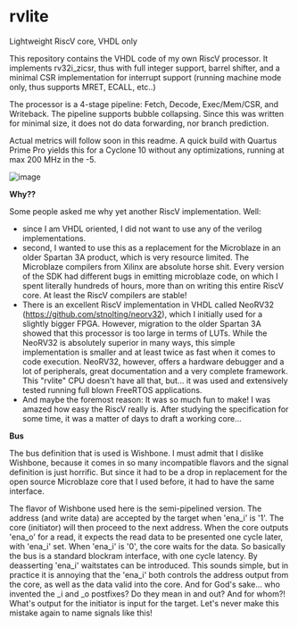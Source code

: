 # rvlite
Lightweight RiscV core, VHDL only

This repository contains the VHDL code of my own RiscV processor.
It implements rv32i_zicsr, thus with full integer support, barrel shifter, and a minimal CSR implementation for interrupt support (running machine mode only, thus supports MRET, ECALL, etc..)

The processor is a 4-stage pipeline: Fetch, Decode, Exec/Mem/CSR, and Writeback. The pipeline supports bubble collapsing. Since this was written for minimal size, it does not do data forwarding, nor branch prediction.

Actual metrics will follow soon in this readme. A quick build with Quartus Prime Pro yields this for a Cyclone 10 without any optimizations, running at max 200 MHz in the -5. 

![image](https://github.com/GideonZ/rvlite/assets/11030985/b886a2fe-6def-4789-8ba5-0a340951e931)


**Why??**

Some people asked me why yet another RiscV implementation. Well:
* since I am VHDL oriented, I did not want to use any of the verilog implementations.
* second, I wanted to use this as a replacement for the Microblaze in an older Spartan 3A product, which is very resource limited. The Microblaze compilers from Xilinx are absolute horse shit. Every version of the SDK had different bugs in emitting microblaze code, on which I spent literally hundreds of hours, more than on writing this entire RiscV core. At least the RiscV compilers are stable!
* There is an excellent RiscV implementation in VHDL called NeoRV32 (https://github.com/stnolting/neorv32), which I initially used for a slightly bigger FPGA. However, migration to the older Spartan 3A showed that this processor is too large in terms of LUTs. While the NeoRV32 is absolutely superior in many ways, this simple implementation is smaller and at least twice as fast when it comes to code execution. NeoRV32, however, offers a hardware debugger and a lot of peripherals, great documentation and a very complete framework. This "rvlite" CPU doesn't have all that, but... it was used and extensively tested running full blown FreeRTOS applications.
* And maybe the foremost reason: It was so much fun to make! I was amazed how easy the RiscV really is. After studying the specification for some time, it was a matter of days to draft a working core...

**Bus**

The bus definition that is used is Wishbone. I must admit that I dislike Wishbone, because it comes in so many incompatible flavors and the signal definition is just horrific. But since it had to be a drop in replacement for the open source Microblaze core that I used before, it had to have the same interface.

The flavor of Wishbone used here is the semi-pipelined version. The address (and write data) are accepted by the target when 'ena_i' is '1'. The core (initiator) will then proceed to the next address.
When the core outputs 'ena_o' for a read, it expects the read data to be presented one cycle later, with 'ena_i' set. When 'ena_i' is '0', the core waits for the data.
So basically the bus is a standard blockram interface, with one cycle latency. By deasserting 'ena_i' waitstates can be introduced. This sounds simple, but in practice it is annoying that the 'ena_i' both controls the address output from the core, as well as the data valid into the core. And for God's sake... who invented the _i and _o postfixes? Do they mean in and out? And for whom?! What's output for the initiator is input for the target. Let's never make this mistake again to name signals like this!

